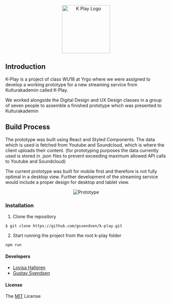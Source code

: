 <p align="center">
    <img alt="K Play Logo" title="K Play Logo" src="https://i.imgur.com/Aamccen.png" width="150">
</p>

## Introduction
K-Play is a project of class WU18 at Yrgo where we were assigned to develop a working prototype for a new streaming service from Kulturakademin called K-Play.

We worked alongside the Digital Design and UX Design classes in a group of seven people to assemble a finished prototype which was presented to Kulturakademin

## Build Process
The prototype was built using React and Styled Components. The data which is used is fetched from Youtube and Soundcloud, which is where the client uploads their content. (for prototyping purposes the data currently used is stored in .json files to prevent exceeding maximum allowed API calls to Youtube and Soundcloud)

The current prototype was built for mobile first and therefore is not fully optimal in a desktop view. Further development of the streaming service would include a proper design for desktop and tablet view.

<p align="center">
    <img alt="Prototype" title="Prototypes" src="https://i.imgur.com/5Uw24kD.png">
</p>

### Installation
1. Clone the repository
```
$ git clone https://github.com/gsvendsen/k-play.git
```
2. Start running the project from the root k-play folder
```
npm run
```

#### Developers
- [Lovisa Hallgren](https://github.com/lovisahallgren)
- [Gustav Svendsen](https://github.com/gsvendsen)

#### License
The [MIT](https://github.com/gsvendsen/k-play/blob/master/LICENSE) License